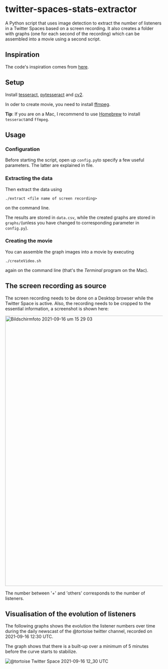 # twitter-spaces-stats-extractor
A Python script that uses image detection to extract the number of listeners in a Twitter Spaces based on a screen recording. It also creates a folder with graphs (one for each second of the recording) which can be assembled into a movie using a second script.

## Inspiration
The code's inspiration comes from [here](https://dev.to/video/introduction-to-text-detection-using-opencv-and-pytesseract-3he2).

## Setup
Install [tesseract](https://github.com/tesseract-ocr/tesseract), [pytesseract](https://pypi.org/project/pytesseract/) and [cv2](https://pypi.org/project/opencv-python/).

In oder to create movie, you need to install [ffmpeg](https://ffmpeg.org).

**Tip**: If you are on a Mac, I recommend to use [Homebrew](https://brew.sh/index_de) to install ```tesseract```and ```ffmpeg```.

## Usage

### Configuration
Before starting the script, open up ```config.py```to specify a few useful parameters. The latter are explained in file.


### Extracting the data
Then extract the data using
```
./extract <file name of screen recording>
```
on the command line.

The results are stored in ```data.csv```, while the created graphs are stored in ```graphs/```(unless you have changed to corresponding parameter in ```config.py```).

### Creating the movie
You can assemble the graph images into a movie by executing

```./createVideo.sh```

again on the command line (that's the *Terminal* program on the Mac).


## The screen recording as source
The screen recording needs to be done on a Desktop browser while the Twitter Space is active. Also, the recording needs to be cropped to the essential information, a screenshot is shown here:

<img width="865" alt="Bildschirmfoto 2021-09-16 um 15 29 03" src="https://user-images.githubusercontent.com/5444043/133624480-f1451c42-4f77-41be-9668-68d37aaab039.png">

The number between '+' and 'others' corresponds to the number of listeners.

## Visualisation of the evolution of listeners
The following graphs shows the evolution the listener numbers over time during the daily newscast of the @tortoise twitter channel, recorded on 2021-09-16 12:30 UTC.

The graph shows that there is a built-up over a minimum of 5 minutes before the curve starts to stabilize. 

![@tortoise Twitter Space 2021-09-16 12_30 UTC](https://user-images.githubusercontent.com/5444043/133624648-317e4d19-174e-4920-b1d1-05fda2998f59.png)
